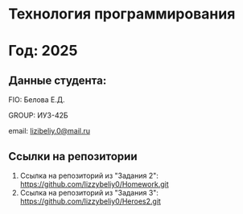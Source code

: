 
# Технология программирования
# Год: 2025

## Данные студента:

FIO: Белова Е.Д.

GROUP: ИУ3-42Б

email: lizibeliy.0@mail.ru

## Ссылки на репозитории

1. Ссылка на репозиторий из "Задания 2": https://github.com/lizzybeliy0/Homework.git
2. Ссылка на репозиторий из "Задания 3": https://github.com/lizzybeliy0/Heroes2.git
